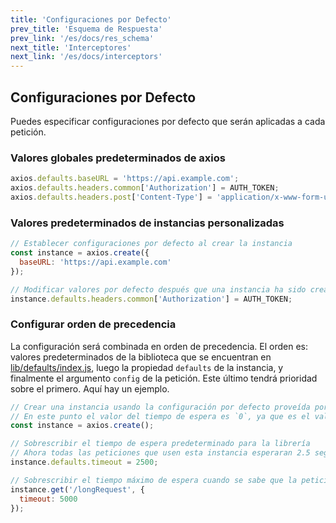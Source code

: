 ```yaml
---
title: 'Configuraciones por Defecto'
prev_title: 'Esquema de Respuesta'
prev_link: '/es/docs/res_schema'
next_title: 'Interceptores'
next_link: '/es/docs/interceptors'
---
```


## Configuraciones por Defecto

Puedes especificar configuraciones por defecto que serán aplicadas a cada petición.

### Valores globales predeterminados de axios

```js
axios.defaults.baseURL = 'https://api.example.com';
axios.defaults.headers.common['Authorization'] = AUTH_TOKEN;
axios.defaults.headers.post['Content-Type'] = 'application/x-www-form-urlencoded';
```

### Valores predeterminados de instancias personalizadas

```js
// Establecer configuraciones por defecto al crear la instancia
const instance = axios.create({
  baseURL: 'https://api.example.com'
});

// Modificar valores por defecto después que una instancia ha sido creada
instance.defaults.headers.common['Authorization'] = AUTH_TOKEN;
```

### Configurar orden de precedencia

La configuración será combinada en orden de precedencia. El orden es: valores predeterminados de la biblioteca que se encuentran en [lib/defaults/index.js](https://github.com/axios/axios/blob/v1.x/lib/defaults/index.js), luego la propiedad `defaults` de la instancia, y finalmente el argumento `config` de la petición. Este último tendrá prioridad sobre el primero. Aquí hay un ejemplo.

```js
// Crear una instancia usando la configuración por defecto proveída por la librería
// En este punto el valor del tiempo de espera es `0`, ya que es el valor predeterminado de la librería.
const instance = axios.create();

// Sobrescribir el tiempo de espera predeterminado para la librería
// Ahora todas las peticiones que usen esta instancia esperaran 2.5 segundos antes de ser canceladas
instance.defaults.timeout = 2500;

// Sobrescribir el tiempo máximo de espera cuando se sabe que la petición tomara mucho tiempo
instance.get('/longRequest', {
  timeout: 5000
});
```
